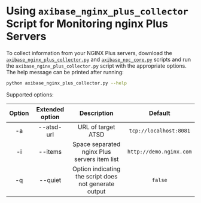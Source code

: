 # Using `axibase_nginx_plus_collector` Script for Monitoring nginx Plus Servers

To collect information from your NGINX Plus servers, download the [`axibase_nginx_plus_collector.py`](./src/axibase_nginx_plus_collector.py) and [`axibase_npc_core.py`](./src/axibase_npc_core.py) scripts and run the `axibase_nginx_plus_collector.py` script with the appropriate options.
The help message can be printed after running:

```sh
python axibase_nginx_plus_collector.py --help
```

Supported options:

| Option | Extended option | Description                                           | Default                 |
| :----: | :-------------: | :---------------------------------------------------: | :---------------------: |
| -a     | --atsd-url      | URL of target ATSD                                    | `tcp://localhost:8081`  |
| -i     | --items         | Space separated nginx Plus servers item list          | `http://demo.nginx.com` |
| -q     | --quiet         | Option indicating the script does not generate output | `false`                 |
